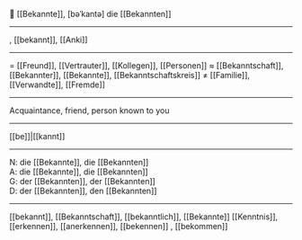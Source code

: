 👋 [[Bekannte]], [bəˈkantə]
die [[Bekannten]]

---
, [[bekannt]], [[Anki]]


---
= [[Freund]], [[Vertrauter]], [[Kollegen]], [[Personen]]
≈ [[Bekanntschaft]], [[Bekannter]], [[Bekannte]], [[Bekanntschaftskreis]]
≠ [[Familie]], [[Verwandte]], [[Fremde]]

---
Acquaintance, friend, person known to you

---
[[be]]|[[kannt]]

---
N: die [[Bekannte]], die [[Bekannten]]  
A: die [[Bekannte]], die [[Bekannten]]  
G: der [[Bekannten]], der [[Bekannten]]  
D: der [[Bekannten]], den [[Bekannten]]  

---
[[bekannt]], [[Bekanntschaft]], [[bekanntlich]], [[Bekannte]]
[[Kenntnis]], [[erkennen]], [[anerkennen]], [[bekennen]]
, [[bekommen]]